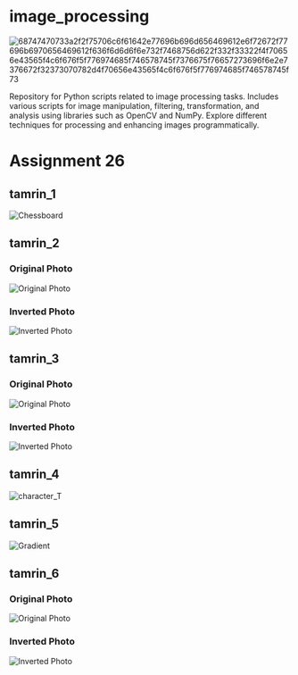 # image_processing
![68747470733a2f2f75706c6f61642e77696b696d656469612e6f72672f77696b6970656469612f636f6d6d6f6e732f7468756d622f332f33322f4f70656e43565f4c6f676f5f776974685f746578745f7376675f76657273696f6e2e7376672f32373070782d4f70656e43565f4c6f676f5f776974685f746578745f73](https://github.com/SadeghShabestani/image_processing/assets/80578594/d1f5a94a-a530-414b-ba8c-c143b2d45848)

Repository for Python scripts related to image processing tasks. Includes various scripts for image manipulation, filtering, transformation, and analysis using libraries such as OpenCV and NumPy. Explore different techniques for processing and enhancing images programmatically.


# Assignment 26
## tamrin_1
![Chessboard](https://github.com/SadeghShabestani/image_processing/assets/80578594/7148698e-be1f-4ca4-b3b8-65aa7aa5a6db)


## tamrin_2
### Original Photo
![Original Photo](https://github.com/SadeghShabestani/image_processing/assets/80578594/6d337122-fb74-4787-9946-f76cf02576dc)
### Inverted Photo
![Inverted Photo](https://github.com/SadeghShabestani/image_processing/assets/80578594/2960ca4b-1021-4d93-b301-8b2f2b9d1b72)



## tamrin_3
### Original Photo
![Original Photo](https://github.com/SadeghShabestani/image_processing/assets/80578594/397f4193-19cf-4998-9c83-4026274e6e03)

### Inverted Photo
![Inverted Photo](https://github.com/SadeghShabestani/image_processing/assets/80578594/e729d907-ea29-4308-9c45-d97e233fda0c)

## tamrin_4
![character_T](https://github.com/SadeghShabestani/image_processing/assets/80578594/67a3649c-050b-49c4-8bee-1a8f07f9b9c1)

## tamrin_5
![Gradient](https://github.com/SadeghShabestani/image_processing/assets/80578594/ee16d5bc-d4ed-4b5f-b852-731beb6c7779)

## tamrin_6
### Original Photo
![Original Photo](https://github.com/SadeghShabestani/image_processing/assets/80578594/477c6678-b032-40b5-b074-ceee5009ef10)

### Inverted Photo
![Inverted Photo](https://github.com/SadeghShabestani/image_processing/assets/80578594/0be6fcd6-5929-435c-b7fd-47bedd06beba)

